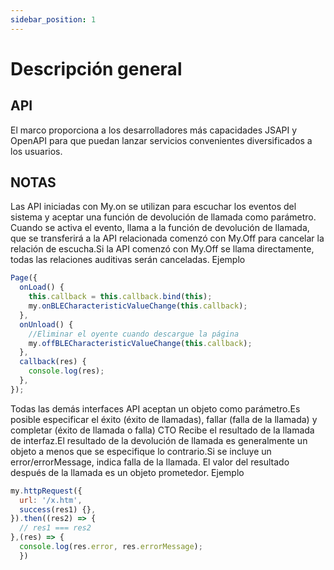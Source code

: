```yaml
---
sidebar_position: 1
---
```



# Descripción general

## API
El marco proporciona a los desarrolladores más capacidades JSAPI y OpenAPI para que puedan lanzar servicios convenientes diversificados a los usuarios.

## NOTAS
Las API iniciadas con My.on se utilizan para escuchar los eventos del sistema y aceptar una función de devolución de llamada como parámetro. Cuando se activa el evento, llama a la función de devolución de llamada, que se transferirá a la API relacionada comenzó con My.Off para cancelar la relación de escucha.Si la API comenzó con My.Off se llama directamente, todas las relaciones auditivas serán canceladas. Ejemplo

```js
Page({
  onLoad() {
    this.callback = this.callback.bind(this);
    my.onBLECharacteristicValueChange(this.callback);
  },
  onUnload() {
    //Eliminar el oyente cuando descargue la página
    my.offBLECharacteristicValueChange(this.callback);
  },
  callback(res) {
    console.log(res);
  },
});
```

Todas las demás interfaces API aceptan un objeto como parámetro.Es posible especificar el éxito (éxito de llamadas), fallar (falla de la llamada) y completar (éxito de llamada o falla) CTO Recibe el resultado de la llamada de interfaz.El resultado de la devolución de llamada es generalmente un objeto a menos que se especifique lo contrario.Si se incluye un error/errorMessage, indica falla de la llamada. El valor del resultado después de la llamada es un objeto prometedor. Ejemplo

```js
my.httpRequest({
  url: '/x.htm',
  success(res1) {},
}).then((res2) => {
  // res1 === res2
},(res) => {
  console.log(res.error, res.errorMessage);
  })
```
